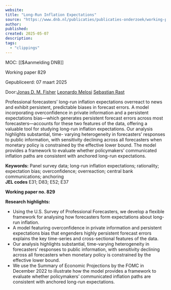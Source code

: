 ```yaml
---
website:
title: "Long-Run Inflation Expectations"
source: "https://www.dnb.nl/publicaties/publicaties-onderzoek/working-paper-2025/829-long-run-inflation-expectations/"
author:
published:
created: 2025-05-07
description:
tags:
  - "clippings"
---
```

MOC: [[$Aanmelding DNB]]

Working paper 829

Gepubliceerd: 07 maart 2025

Door:[Jonas D. M. Fisher](https://www.dnb.nl/zoekresultaten/?a=Sm9uYXMgRC4gTS4gRmlzaGVy) [Leonardo Melosi](https://www.dnb.nl/zoekresultaten/?a=TGVvbmFyZG8gTWVsb3NpIA) [Sebastian Rast](https://www.dnb.nl/zoekresultaten/?a=U2ViYXN0aWFuIFJhc3Q)

Professional forecasters’ long-run inflation expectations overreact to news and exhibit persistent, predictable biases in forecast errors. A model incorporating overconfidence in private information and a persistent expectations bias—which generates persistent forecast errors across most forecasters—accounts for these two features of the data, offering a valuable tool for studying long-run inflation expectations. Our analysis highlights substantial, time- varying heterogeneity in forecasters’ responses to public information, with sensitivity declining across all forecasters when monetary policy is constrained by the effective lower bound. The model provides a framework to evaluate whether policymakers’ communicated inflation paths are consistent with anchored long-run expectations.

**Keywords:** Panel survey data; long-run inflation expectations; rationality; expectation bias; overconfidence; overreaction; central bank communications; anchoring  
**JEL codes** E31; D83; E52; E37  
  
**Working paper no. 829**

**Research highlights:**

- Using the U.S. Survey of Professional Forecasters, we develop a flexible framework for analysing how forecasters form expectations about long-run inflation.
- A model featuring overconfidence in private information and persistent expectations bias that engenders highly persistent forecast errors explains the key time-series and cross-sectional features of the data.
- Our analysis highlights substantial, time-varying heterogeneity in forecasters’ responses to public information, with sensitivity declining across all forecasters when monetary policy is constrained by the effective lower bound.
- We use the Summary of Economic Projections by the FOMC in December 2022 to illustrate how the model provides a framework to evaluate whether policymakers’ communicated inflation paths are consistent with anchored long-run expectations.
